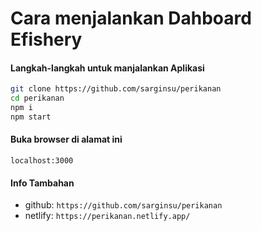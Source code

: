 # Cara menjalankan Dahboard Efishery

#### Langkah-langkah untuk manjalankan Aplikasi
```sh
git clone https://github.com/sarginsu/perikanan
cd perikanan
npm i
npm start
```

#### Buka browser di alamat ini
```
localhost:3000
```

#### Info Tambahan
- github: `https://github.com/sarginsu/perikanan`
- netlify: `https://perikanan.netlify.app/`